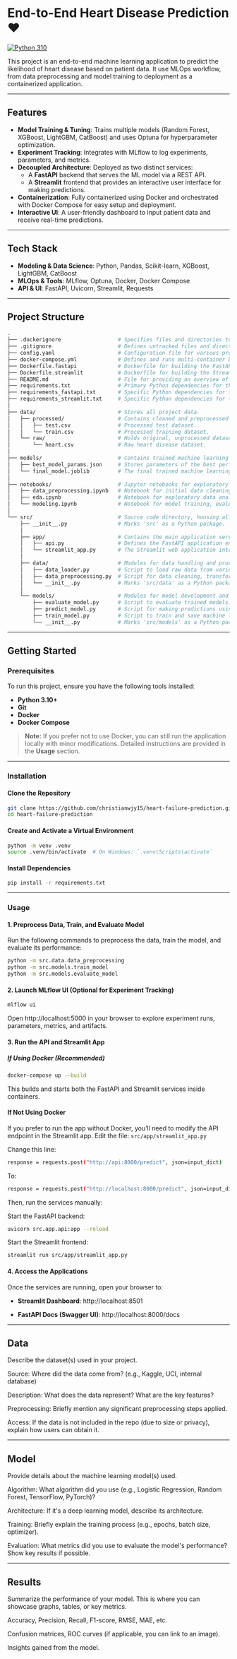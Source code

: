 # End-to-End Heart Disease Prediction ❤️
[![Python 310](https://img.shields.io/badge/Python-3.10-blue.svg)](https://www.python.org/downloads/release/python-3100/)

This project is an end-to-end machine learning application to predict the likelihood of heart disease based on patient data. It use MLOps workflow, from data preprocessing and model training to deployment as a containerized application.

---

## Features

- **Model Training & Tuning**: Trains multiple models (Random Forest, XGBoost, LightGBM, CatBoost) and uses Optuna for hyperparameter optimization.
- **Experiment Tracking**: Integrates with MLflow to log experiments, parameters, and metrics.
- **Decoupled Architecture**: Deployed as two distinct services:
  -  A **FastAPI** backend that serves the ML model via a REST API.
  -  A **Streamlit** frontend that provides an interactive user interface for making predictions.
- **Containerization**: Fully containerized using Docker and orchestrated with Docker Compose for easy setup and deployment.
- **Interactive UI**: A user-friendly dashboard to input patient data and receive real-time predictions.
  
---

## Tech Stack
- **Modeling & Data Science**: Python, Pandas, Scikit-learn, XGBoost, LightGBM, CatBoost
- **MLOps & Tools**: MLflow, Optuna, Docker, Docker Compose
- **API & UI**: FastAPI, Uvicorn, Streamlit, Requests

---

## Project Structure
``` bash
.
├── .dockerignore                  # Specifies files and directories to ignore when building Docker images.
├── .gitignore                     # Defines untracked files and directories to be ignored by Git.
├── config.yaml                    # Configuration file for various project settings.
├── docker-compose.yml             # Defines and runs multi-container Docker applications (FastAPI and Streamlit).
├── Dockerfile.fastapi             # Dockerfile for building the FastAPI application image.
├── Dockerfile.streamlit           # Dockerfile for building the Streamlit application image.
├── README.md                      # File for providing an overview of the project.
├── requirements.txt               # Primary Python dependencies for the entire project.
├── requirements_fastapi.txt       # Specific Python dependencies for the FastAPI service.
├── requirements_streamlit.txt     # Specific Python dependencies for the Streamlit application.
│
├── data/                          # Stores all project data.
│   ├── processed/                 # Contains cleaned and preprocessed data ready for model training/evaluation.
│   │   ├── test.csv               # Processed test dataset.
│   │   └── train.csv              # Processed training dataset.
│   └── raw/                       # Holds original, unprocessed datasets.
│       └── heart.csv              # Raw heart disease dataset.
│
├── models/                        # Contains trained machine learning models and related artifacts.
│   ├── best_model_params.json     # Stores parameters of the best performing model.
│   └── final_model.joblib         # The final trained machine learning model.
│
├── notebooks/                     # Jupyter notebooks for exploratory data analysis (EDA) and experimentation.
│   ├── data_preprocessing.ipynb   # Notebook for initial data cleaning and transformation.
│   ├── eda.ipynb                  # Notebook for exploratory data analysis and visualization.
│   └── modeling.ipynb             # Notebook for model training, evaluation, prediction and hyperparameter tuning experiments.
│
└── src/                           # Source code directory, housing all core application logic.
    ├── __init__.py                # Marks 'src' as a Python package.
    │
    ├── app/                       # Contains the main application services.
    │   ├── api.py                 # Defines the FastAPI application endpoints.
    │   └── streamlit_app.py       # The Streamlit web application interface.
    │
    ├── data/                      # Modules for data handling and processing.
    │   ├── data_loader.py         # Script to load raw data from various sources.
    │   ├── data_preprocessing.py  # Script for data cleaning, transformation, and feature engineering.
    │   └── __init__.py            # Marks 'src/data' as a Python package.
    │
    └── models/                    # Modules for model development and management.
        ├── evaluate_model.py      # Script to evaluate trained models.
        ├── predict_model.py       # Script for making predictions using a trained model.
        ├── train_model.py         # Script to train and save machine learning models.
        └── __init__.py            # Marks 'src/models' as a Python package.
```

---

## Getting Started
### Prerequisites
To run this project, ensure you have the following tools installed:

- **Python 3.10+**
- **Git**
- **Docker**
- **Docker Compose**

> **Note:** If you prefer not to use Docker, you can still run the application locally with minor modifications. Detailed instructions are provided in the **Usage** section.

---

### Installation
#### Clone the Repository
```bash
git clone https://github.com/christianwjy15/heart-failure-prediction.git
cd heart-failure-prediction
```

#### Create and Activate a Virtual Environment
``` bash
python -m venv .venv
source .venv/bin/activate  # On Windows: `.venv\Scripts\activate`
```

#### Install Dependencies
``` bash
pip install -r requirements.txt
```

---

### Usage
#### 1. Preprocess Data, Train, and Evaluate Model
Run the following commands to preprocess the data, train the model, and evaluate its performance:

``` bash
python -m src.data.data_preprocessing
python -m src.models.train_model
python -m src.models.evaluate_model

```
#### 2. Launch MLflow UI (Optional for Experiment Tracking)
```bash
mlflow ui
```
Open http://localhost:5000 in your browser to explore experiment runs, parameters, metrics, and artifacts.

#### 3. Run the API and Streamlit App
##### If Using Docker (Recommended)
``` bash
docker-compose up --build
```
This builds and starts both the FastAPI and Streamlit services inside containers.

#### If Not Using Docker
If you prefer to run the app without Docker, you’ll need to modify the API endpoint in the Streamlit app. Edit the file: ```src/app/streamlit_app.py``` 

Change this line:
``` bash
response = requests.post("http://api:8000/predict", json=input_dict)
```

To:
``` bash
response = requests.post("http://localhost:8000/predict", json=input_dict)
```

Then, run the services manually:

Start the FastAPI backend:
``` bash
uvicorn src.app.api:app --reload
```

Start the Streamlit frontend:
``` bash
streamlit run src/app/streamlit_app.py
```

#### 4. Access the Applications
Once the services are running, open your browser to:

- **Streamlit Dashboard**: http://localhost:8501

- **FastAPI Docs (Swagger UI)**: http://localhost:8000/docs


---
## Data
Describe the dataset(s) used in your project.

Source: Where did the data come from? (e.g., Kaggle, UCI, internal database)

Description: What does the data represent? What are the key features?

Preprocessing: Briefly mention any significant preprocessing steps applied.

Access: If the data is not included in the repo (due to size or privacy), explain how users can obtain it.

---
## Model
Provide details about the machine learning model(s) used.

Algorithm: What algorithm did you use (e.g., Logistic Regression, Random Forest, TensorFlow, PyTorch)?

Architecture: If it's a deep learning model, describe its architecture.

Training: Briefly explain the training process (e.g., epochs, batch size, optimizer).

Evaluation: What metrics did you use to evaluate the model's performance? Show key results if possible.

---
## Results
Summarize the performance of your model. This is where you can showcase graphs, tables, or key metrics.

Accuracy, Precision, Recall, F1-score, RMSE, MAE, etc.

Confusion matrices, ROC curves (if applicable, you can link to an image).

Insights gained from the model.




